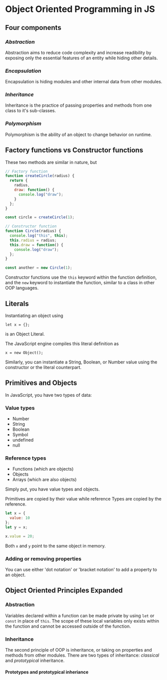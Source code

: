 # Object Oriented Programming in JS

## Four components

### _Abstraction_

Abstraction aims to reduce code complexity and increase readibility by exposing only the essential features of an entity while hiding other details.

### _Encapsulation_

Encapsulation is hiding modules and other internal data from other modules.

### _Inheritance_

Inheritance is the practice of passing properties and methods from one class to it's sub-classes.

### _Polymorphism_

Polymorphism is the ability of an object to change behavior on runtime.

## Factory functions vs Constructor functions

These two methods are similar in nature, but

```javascript
// Factory function
function createCircle(radius) {
  return {
    radius,
    draw: function() {
      console.log("draw");
    }
  };
}

const circle = createCircle(1);
```

```javascript
// Constructor function
function Circle(radius) {
  console.log("this", this);
  this.radius = radius;
  this.draw = function() {
    console.log("draw");
  };
}

const another = new Circle(1);
```

Constructor functions use the `this` keyword within the function definition, and the `new` keyword to instantiate the function, similar to a class in other OOP languages.

## Literals

Instantiating an object using

`let x = {};`

is an Object Literal.

The JavaScript engine compiles this literal definition as

`x = new Object();`

Similarly, you can instantiate a String, Boolean, or Number value using the constructor or the literal counterpart.

## Primitives and Objects

In JavaScript, you have two types of data:

### Value types

- Number
- String
- Boolean
- Symbol
- undefined
- null

### Reference types

- Functions (which are objects)
- Objects
- Arrays (which are also objects)

Simply put, you have value types and objects.

Primitives are copied by their value while reference Types are copied by the reference.

```javascript
let x = {
  value: 10
};
let y = x;

x.value = 20;
```

Both `x` and `y` point to the same object in memory.

### Adding or removing properties

You can use either 'dot notation' or 'bracket notation' to add a property to an object.

## Object Oriented Principles Expanded

### Abstraction

Variables declared within a function can be made private by using `let` or `const` in place of `this`. The scope of these local variables only exists within the function and cannot be accessed outside of the function.

### Inheritance

The second principle of OOP is inheritance, or taking on properties and methods from other modules. There are two types of inheritance: _classical_ and _prototypical_ inheritance.

#### Prototypes and prototypical inheriance
